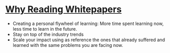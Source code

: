 # [Why Reading Whitepapers](https://read.highgrowthengineer.com/p/why-reading-whitepapers-takes-your?r=nduxz&triedRedirect=true)

- Creating a personal flywheel of learning: More time spent learning now, less time to learn in the future.
- Stay on top of the industry trends
- Scale your impact using as reference the ones that already suffered and learned with the same problems you are facing now.
